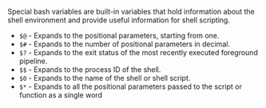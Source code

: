 Special bash variables are built-in variables that hold information about the shell environment and provide useful information for shell scripting. 
- `$@` - Expands to the positional parameters, starting from one.
- `$#` - Expands to the number of positional parameters in decimal.
- `$?` - Expands to the exit status of the most recently executed foreground pipeline.
- `$$` - Expands to the process ID of the shell.
- `$0` - Expands to the name of the shell or shell script.
-  `$*`  - Expands to all the positional parameters passed to the script or function as a single word